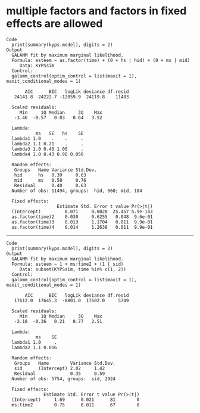 # multiple factors and factors in fixed effects are allowed

    Code
      print(summary(kyps.model), digits = 2)
    Output
      GALAMM fit by maximum marginal likelihood.
      Formula: esteem ~ as.factor(time) + (0 + hs | hid) + (0 + ms | mid)
         Data: KYPSsim
      Control: 
      galamm_control(optim_control = list(maxit = 1), maxit_conditional_modes = 1)
      
           AIC      BIC   logLik deviance df.resid 
       24141.8  24222.7 -12059.9  24119.8    11483 
      
      Scaled residuals: 
         Min     1Q Median     3Q    Max 
       -3.46  -0.57   0.03   0.64   3.52 
      
      Lambda:
               ms   SE   hs    SE
      lambda1 1.0    .    .     .
      lambda2 1.1 0.21    .     .
      lambda3 1.0 0.40 1.00     .
      lambda4 1.0 0.43 0.98 0.056
      
      Random effects:
       Groups   Name Variance Std.Dev.
       hid      hs   0.39     0.63    
       mid      ms   0.58     0.76    
       Residual      0.40     0.63    
      Number of obs: 11494, groups:  hid, 860; mid, 104
      
      Fixed effects:
                       Estimate Std. Error t value Pr(>|t|)
      (Intercept)         0.071     0.0028  25.457 5.9e-143
      as.factor(time)2    0.030     0.6255   0.048  9.6e-01
      as.factor(time)3    0.013     1.1704   0.011  9.9e-01
      as.factor(time)4    0.014     1.2638   0.011  9.9e-01
      
      

---

    Code
      print(summary(kyps.model), digits = 2)
    Output
      GALAMM fit by maximum marginal likelihood.
      Formula: esteem ~ 1 + ms:time2 + (1 | sid)
         Data: subset(KYPSsim, time %in% c(1, 2))
      Control: 
      galamm_control(optim_control = list(maxit = 1), maxit_conditional_modes = 1)
      
           AIC      BIC   logLik deviance df.resid 
       17612.0  17645.3  -8801.0  17602.0     5749 
      
      Scaled residuals: 
         Min     1Q Median     3Q    Max 
       -2.18  -0.36   0.21   0.77   2.51 
      
      Lambda:
               ms    SE
      lambda1 1.0     .
      lambda2 1.1 0.016
      
      Random effects:
       Groups   Name        Variance Std.Dev.
       sid      (Intercept) 2.02     1.42    
       Residual             0.35     0.59    
      Number of obs: 5754, groups:  sid, 2924
      
      Fixed effects:
                  Estimate Std. Error t value Pr(>|t|)
      (Intercept)     1.69      0.021      81        0
      ms:time2        0.75      0.011      67        0
      
      

